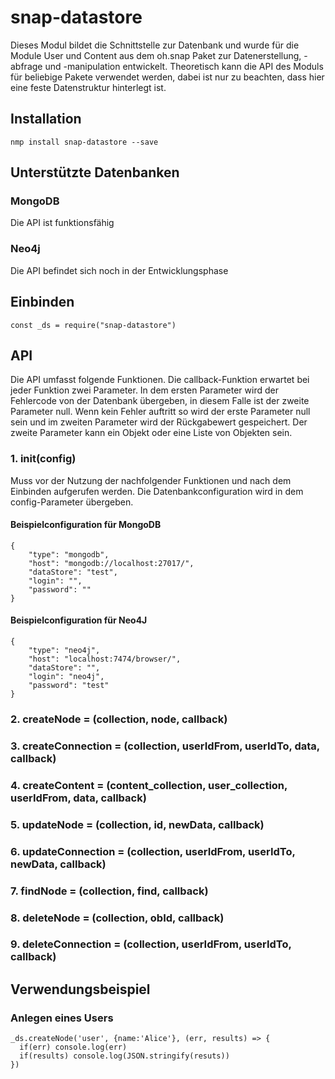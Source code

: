 # snap-datastore

Dieses Modul bildet die Schnittstelle zur Datenbank und wurde für die Module User und Content aus dem oh.snap Paket zur
Datenerstellung, -abfrage und -manipulation entwickelt. Theoretisch kann die API des Moduls für beliebige Pakete verwendet werden,
dabei ist nur zu beachten, dass hier eine feste Datenstruktur hinterlegt ist. 

## Installation
```console
nmp install snap-datastore --save
```

## Unterstützte Datenbanken
### MongoDB
Die API ist funktionsfähig
### Neo4j
Die API befindet sich noch in der Entwicklungsphase

## Einbinden
```
const _ds = require("snap-datastore")
```

## API
Die API umfasst folgende Funktionen. Die callback-Funktion erwartet bei jeder Funktion zwei Parameter. In dem ersten Parameter wird der Fehlercode von der Datenbank übergeben, in diesem Falle ist der zweite Parameter null. Wenn kein Fehler auftritt so wird der erste Parameter null sein und im zweiten Parameter wird der Rückgabewert gespeichert. Der zweite Parameter kann ein Objekt oder eine Liste von Objekten sein.  
### 1. init(config)
Muss vor der Nutzung der nachfolgender Funktionen und nach dem Einbinden aufgerufen werden. Die Datenbankconfiguration wird in dem config-Parameter übergeben.
#### Beispielconfiguration für MongoDB
```
{   
    "type": "mongodb",
    "host": "mongodb://localhost:27017/",
    "dataStore": "test",
    "login": "",
    "password": ""
}
```

#### Beispielconfiguration für Neo4J
```
{   
    "type": "neo4j",
    "host": "localhost:7474/browser/",
    "dataStore": "",
    "login": "neo4j",
    "password": "test"
}
```
### 2. createNode = (collection, node, callback)
### 3. createConnection = (collection, userIdFrom, userIdTo, data, callback)
### 4. createContent = (content_collection, user_collection, userIdFrom, data, callback)
### 5. updateNode = (collection, id, newData, callback)
### 6. updateConnection = (collection, userIdFrom, userIdTo, newData, callback)
### 7. findNode = (collection, find, callback)
### 8. deleteNode = (collection, obId, callback)
### 9. deleteConnection = (collection, userIdFrom, userIdTo, callback)

## Verwendungsbeispiel
### Anlegen eines Users
```
_ds.createNode('user', {name:'Alice'}, (err, results) => { 
  if(err) console.log(err) 
  if(results) console.log(JSON.stringify(resuts))
})
```
